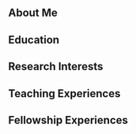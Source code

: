 ## About Me

## Education

## Research Interests

## Teaching Experiences

## Fellowship Experiences
